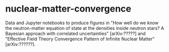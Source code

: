 # nuclear-matter-convergence

Data and Jupyter notebooks to produce figures in "How well do we know the neutron-matter equation of state at the densities
inside neutron stars? A Bayesian approach with correlated uncertainties" [arXiv:?????] and "Effective Field Theory Convergence Pattern of Infinite Nuclear Matter" [arXiv:??????].
